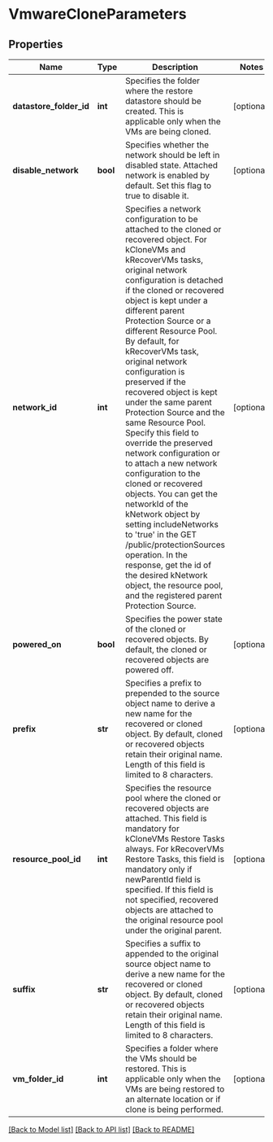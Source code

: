# VmwareCloneParameters

## Properties
Name | Type | Description | Notes
------------ | ------------- | ------------- | -------------
**datastore_folder_id** | **int** | Specifies the folder where the restore datastore should be created. This is applicable only when the VMs are being cloned. | [optional] 
**disable_network** | **bool** | Specifies whether the network should be left in disabled state. Attached network is enabled by default. Set this flag to true to disable it. | [optional] 
**network_id** | **int** | Specifies a network configuration to be attached to the cloned or recovered object. For kCloneVMs and kRecoverVMs tasks, original network configuration is detached if the cloned or recovered object is kept under a different parent Protection Source or a different Resource Pool. By default, for kRecoverVMs task, original network configuration is preserved if the recovered object is kept under the same parent Protection Source and the same Resource Pool. Specify this field to override the preserved network configuration or to attach a new network configuration to the cloned or recovered objects. You can get the networkId of the kNetwork object by setting includeNetworks to &#39;true&#39; in the GET /public/protectionSources operation. In the response, get the id of the desired kNetwork object, the resource pool, and the registered parent Protection Source. | [optional] 
**powered_on** | **bool** | Specifies the power state of the cloned or recovered objects. By default, the cloned or recovered objects are powered off. | [optional] 
**prefix** | **str** | Specifies a prefix to prepended to the source object name to derive a new name for the recovered or cloned object. By default, cloned or recovered objects retain their original name. Length of this field is limited to 8 characters. | [optional] 
**resource_pool_id** | **int** | Specifies the resource pool where the cloned or recovered objects are attached. This field is mandatory for kCloneVMs Restore Tasks always. For kRecoverVMs Restore Tasks, this field is mandatory only if newParentId field is specified. If this field is not specified, recovered objects are attached to the original resource pool under the original parent. | [optional] 
**suffix** | **str** | Specifies a suffix to appended to the original source object name to derive a new name for the recovered or cloned object. By default, cloned or recovered objects retain their original name. Length of this field is limited to 8 characters. | [optional] 
**vm_folder_id** | **int** | Specifies a folder where the VMs should be restored. This is applicable only when the VMs are being restored to an alternate location or if clone is being performed. | [optional] 

[[Back to Model list]](../README.md#documentation-for-models) [[Back to API list]](../README.md#documentation-for-api-endpoints) [[Back to README]](../README.md)


